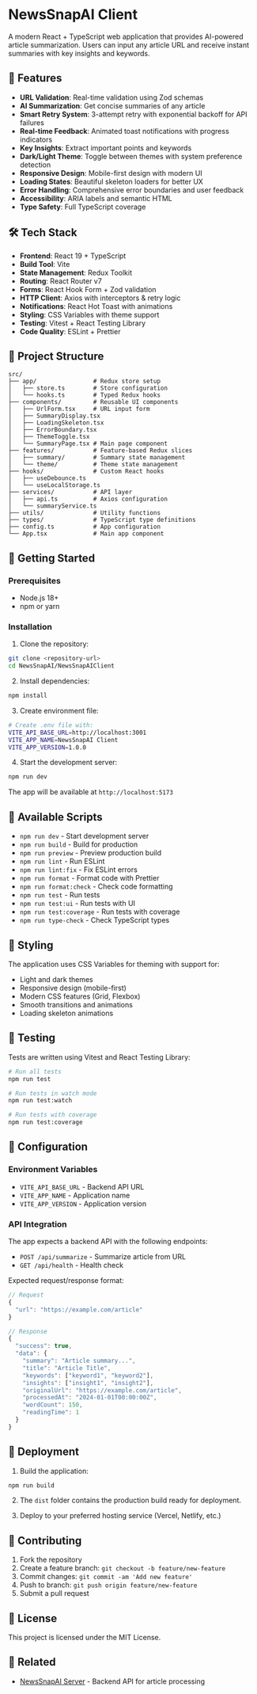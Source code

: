# NewsSnapAI Client

A modern React + TypeScript web application that provides AI-powered article summarization. Users can input any article URL and receive instant summaries with key insights and keywords.

## 🚀 Features

- **URL Validation**: Real-time validation using Zod schemas
- **AI Summarization**: Get concise summaries of any article
- **Smart Retry System**: 3-attempt retry with exponential backoff for API failures
- **Real-time Feedback**: Animated toast notifications with progress indicators
- **Key Insights**: Extract important points and keywords
- **Dark/Light Theme**: Toggle between themes with system preference detection
- **Responsive Design**: Mobile-first design with modern UI
- **Loading States**: Beautiful skeleton loaders for better UX
- **Error Handling**: Comprehensive error boundaries and user feedback
- **Accessibility**: ARIA labels and semantic HTML
- **Type Safety**: Full TypeScript coverage

## 🛠️ Tech Stack

- **Frontend**: React 19 + TypeScript
- **Build Tool**: Vite
- **State Management**: Redux Toolkit
- **Routing**: React Router v7
- **Forms**: React Hook Form + Zod validation
- **HTTP Client**: Axios with interceptors & retry logic
- **Notifications**: React Hot Toast with animations
- **Styling**: CSS Variables with theme support
- **Testing**: Vitest + React Testing Library
- **Code Quality**: ESLint + Prettier

## 📁 Project Structure

```
src/
├── app/                # Redux store setup
│   ├── store.ts        # Store configuration
│   └── hooks.ts        # Typed Redux hooks
├── components/         # Reusable UI components
│   ├── UrlForm.tsx     # URL input form
│   ├── SummaryDisplay.tsx
│   ├── LoadingSkeleton.tsx
│   ├── ErrorBoundary.tsx
│   ├── ThemeToggle.tsx
│   └── SummaryPage.tsx # Main page component
├── features/           # Feature-based Redux slices
│   ├── summary/        # Summary state management
│   └── theme/          # Theme state management
├── hooks/              # Custom React hooks
│   ├── useDebounce.ts
│   └── useLocalStorage.ts
├── services/           # API layer
│   ├── api.ts          # Axios configuration
│   └── summaryService.ts
├── utils/              # Utility functions
├── types/              # TypeScript type definitions
├── config.ts           # App configuration
└── App.tsx             # Main app component
```

## 🚦 Getting Started

### Prerequisites

- Node.js 18+
- npm or yarn

### Installation

1. Clone the repository:

```bash
git clone <repository-url>
cd NewsSnapAI/NewsSnapAIClient
```

2. Install dependencies:

```bash
npm install
```

3. Create environment file:

```bash
# Create .env file with:
VITE_API_BASE_URL=http://localhost:3001
VITE_APP_NAME=NewsSnapAI Client
VITE_APP_VERSION=1.0.0
```

4. Start the development server:

```bash
npm run dev
```

The app will be available at `http://localhost:5173`

## 📜 Available Scripts

- `npm run dev` - Start development server
- `npm run build` - Build for production
- `npm run preview` - Preview production build
- `npm run lint` - Run ESLint
- `npm run lint:fix` - Fix ESLint errors
- `npm run format` - Format code with Prettier
- `npm run format:check` - Check code formatting
- `npm run test` - Run tests
- `npm run test:ui` - Run tests with UI
- `npm run test:coverage` - Run tests with coverage
- `npm run type-check` - Check TypeScript types

## 🎨 Styling

The application uses CSS Variables for theming with support for:

- Light and dark themes
- Responsive design (mobile-first)
- Modern CSS features (Grid, Flexbox)
- Smooth transitions and animations
- Loading skeleton animations

## 🧪 Testing

Tests are written using Vitest and React Testing Library:

```bash
# Run all tests
npm run test

# Run tests in watch mode
npm run test:watch

# Run tests with coverage
npm run test:coverage
```

## 🔧 Configuration

### Environment Variables

- `VITE_API_BASE_URL` - Backend API URL
- `VITE_APP_NAME` - Application name
- `VITE_APP_VERSION` - Application version

### API Integration

The app expects a backend API with the following endpoints:

- `POST /api/summarize` - Summarize article from URL
- `GET /api/health` - Health check

Expected request/response format:

```typescript
// Request
{
  "url": "https://example.com/article"
}

// Response
{
  "success": true,
  "data": {
    "summary": "Article summary...",
    "title": "Article Title",
    "keywords": ["keyword1", "keyword2"],
    "insights": ["insight1", "insight2"],
    "originalUrl": "https://example.com/article",
    "processedAt": "2024-01-01T00:00:00Z",
    "wordCount": 150,
    "readingTime": 1
  }
}
```

## 🚀 Deployment

1. Build the application:

```bash
npm run build
```

2. The `dist` folder contains the production build ready for deployment.

3. Deploy to your preferred hosting service (Vercel, Netlify, etc.)

## 🤝 Contributing

1. Fork the repository
2. Create a feature branch: `git checkout -b feature/new-feature`
3. Commit changes: `git commit -am 'Add new feature'`
4. Push to branch: `git push origin feature/new-feature`
5. Submit a pull request

## 📝 License

This project is licensed under the MIT License.

## 🔗 Related

- [NewsSnapAI Server](../NewsSnapAIServer) - Backend API for article processing
